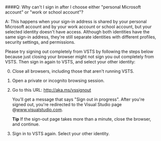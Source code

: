 ####Q:	Why can't I sign in after I choose either "personal Microsoft account" or "work or school account"?

A:	This happens when your sign-in address is shared by your 
personal Microsoft account and by your work account or school account, 
but your selected identity doesn't have access. 
Although both identities have the same sign-in address, 
they're still separate identities with different profiles, 
security settings, and permissions.

Please try signing out completely from VSTS by following the steps below 
because just closing your browser might not sign you out completely from VSTS. 
Then sign in again to VSTS, and select your other identity:

0.	Close all browsers, including those that aren't running VSTS.

0.	Open a private or incognito browsing session. 

0.	Go to this URL: http://aka.ms/vssignout

	You'll get a message that says "Sign out in progress". 
	After you're signed out, you're redirected to the 
	Visual Studio page @www.visualstudio.com. 

	**Tip** If the sign-out page takes more than a minute, 
	close the browser, and continue.

0.	Sign in to VSTS again. 
Select your other identity.

